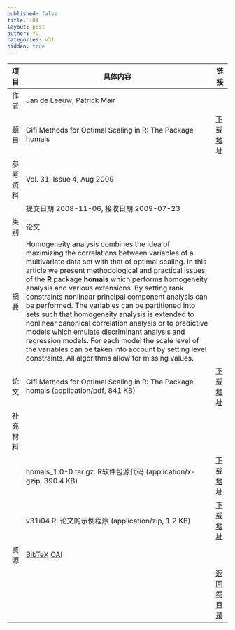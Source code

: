 ```yaml
---
published: false
title: i04
layout: post
author: Yu
categories: v31
hidden: true
---
```


| 项目 | 具体内容 | 链接 |
|---:|---|---|
| 作者 | Jan de Leeuw, Patrick Mair| |
| 题目 |Gifi Methods for Optimal Scaling in R: The Package homals | [下载地址](http://www.jstatsoft.org/v31/i04/paper) |
| 参考资料 |Vol. 31, Issue 4, Aug 2009 | |
| | 提交日期 2008-11-06, 接收日期 2009-07-23| | 
| 类别 | 论文| |
| 摘要 | Homogeneity analysis combines the idea of maximizing the correlations between variables of a multivariate data set with that of optimal scaling. In this article we present methodological and practical issues of the <b>R</b> package <b>homals</b> which performs homogeneity analysis and various extensions. By setting rank constraints nonlinear principal component analysis can be performed. The variables can be partitioned into sets such that homogeneity analysis is extended to nonlinear canonical correlation analysis or to predictive models which emulate discriminant analysis and regression models. For each model the scale level of the variables can be taken into account by setting level constraints. All algorithms allow for missing values.| |
| 论文 | Gifi Methods for Optimal Scaling in R: The Package homals  (application/pdf, 841 KB)| [下载地址](http://www.jstatsoft.org/v31/i04/paper) |
| 补充材料 | | |
| |homals_1.0-0.tar.gz: R软件包源代码  (application/x-gzip, 390.4 KB)|  [下载地址](http://www.jstatsoft.org/v31/i04/supp/1) |
| |v31i04.R: 论文的示例程序  (application/zip, 1.2 KB)|  [下载地址](http://www.jstatsoft.org/v31/i04/supp/2) |
| 资源 | [BibTeX](http://www.jstatsoft.org/v31/i04/bibtex) [OAI](http://www.jstatsoft.org/oai?verb=GetRecord&identifier=oai.jstatsoft/v31/i04&prefix=oai_dc)| |
| |  | [返回卷目录]({{site.baseurl}}/volume/v31.html) |